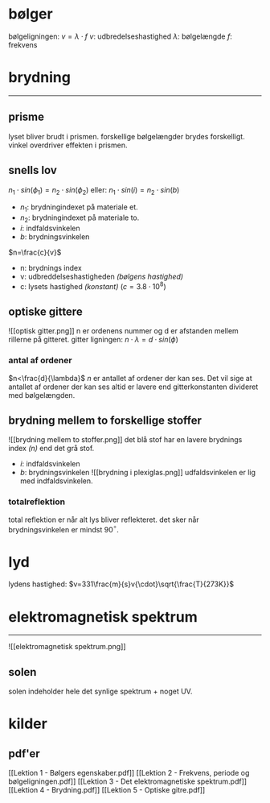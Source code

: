 # bølger
bølgeligningen: $v=\lambda\cdot f$
$v$: udbredelseshastighed
$\lambda$: bølgelængde
$f$: frekvens
# brydning
---
## prisme
lyset bliver brudt i prismen. forskellige bølgelængder brydes forskelligt.
vinkel overdriver effekten i prismen.
## snells lov
$n_1\cdot sin(\phi _1)=n_2\cdot sin(\phi_2)$ eller:
$n_1\cdot sin(i)=n_2\cdot sin(b)$
* $n_1$: brydningindexet på materiale et.
* $n_2$: brydningindexet på materiale to.
* $i$: indfaldsvinkelen
* $b$: brydningsvinkelen 

$n=\frac{c}{v}$
* n: brydnings index
* v: udbreddelseshastigheden *(bølgens hastighed)* 
* c: lysets hastighed *(konstant)* ($c=3.8\cdot10^8$)
## optiske gittere
![[optisk gitter.png]]
n er ordenens nummer og d er afstanden mellem rillerne på gitteret.
gitter ligningen:
$n\cdot \lambda = d\cdot sin(\phi)$

### antal af ordener
$n<\frac{d}{\lambda}$
$n$ er antallet af ordener der kan ses. Det vil sige at antallet af ordener der kan ses altid er lavere end gitterkonstanten divideret med bølgelængden.
## brydning mellem to forskellige stoffer
![[brydning mellem to stoffer.png]]
det blå stof har en lavere brydnings index *($n$)* end det grå stof. 
* $i$: indfaldsvinkelen
* $b$: brydningsvinkelen
![[brydning i plexiglas.png]]
udfaldsvinkelen er lig med indfaldsvinkelen.
### totalreflektion
total reflektion er når alt lys bliver reflekteret. det sker når  brydningsvinkelen er mindst 90$^\circ$.
# lyd
lydens hastighed:
$v=331\frac{m}{s}v{\cdot}\sqrt{\frac{T}{273K}}$
# elektromagnetisk spektrum
---
![[elektromagnetisk spektrum.png]]

## solen
solen indeholder hele det synlige spektrum + noget UV.

# kilder
## pdf'er
[[Lektion 1 - Bølgers egenskaber.pdf]]
[[Lektion 2 - Frekvens, periode og bølgeligningen.pdf]]
[[Lektion 3 - Det elektromagnetiske spektrum.pdf]]
[[Lektion 4 - Brydning.pdf]]
[[Lektion 5 - Optiske gitre.pdf]]